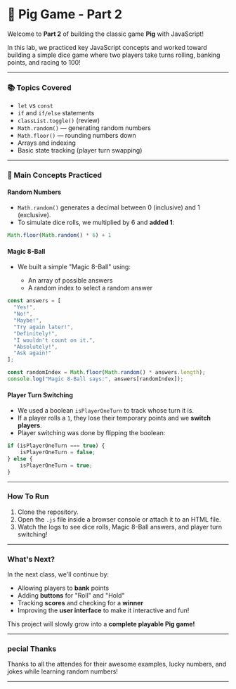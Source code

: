# 🐷 Pig Game - Part 2

Welcome to **Part 2** of building the classic game **Pig** with JavaScript!

In this lab, we practiced key JavaScript concepts and worked toward building a simple dice game where two players take turns rolling, banking points, and racing to 100!

---

### 📚 Topics Covered

* `let` vs `const`
* `if` and `if/else` statements
* `classList.toggle()` (review)
* `Math.random()` — generating random numbers
* `Math.floor()` — rounding numbers down
* Arrays and indexing
* Basic state tracking (player turn swapping)

---

### 🎲 Main Concepts Practiced

#### Random Numbers

* `Math.random()` generates a decimal between 0 (inclusive) and 1 (exclusive).
* To simulate dice rolls, we multiplied by 6 and **added 1**:

```javascript
Math.floor(Math.random() * 6) + 1
```

#### Magic 8-Ball

* We built a simple "Magic 8-Ball" using:

  * An array of possible answers
  * A random index to select a random answer

```javascript
const answers = [
  "Yes!",
  "No!",
  "Maybe!",
  "Try again later!",
  "Definitely!",
  "I wouldn't count on it.",
  "Absolutely!",
  "Ask again!"
];

const randomIndex = Math.floor(Math.random() * answers.length);
console.log("Magic 8-Ball says:", answers[randomIndex]);
```

#### Player Turn Switching

* We used a boolean `isPlayerOneTurn` to track whose turn it is.
* If a player rolls a `1`, they lose their temporary points and we **switch players**.
* Player switching was done by flipping the boolean:

```javascript
if (isPlayerOneTurn === true) {
    isPlayerOneTurn = false;
} else {
    isPlayerOneTurn = true;
}
```

---

### How To Run

1. Clone the repository.
2. Open the `.js` file inside a browser console or attach it to an HTML file.
3. Watch the logs to see dice rolls, Magic 8-Ball answers, and player turn switching!

---

### What's Next?

In the next class, we'll continue by:

* Allowing players to **bank** points
* Adding **buttons** for "Roll" and "Hold"
* Tracking **scores** and checking for a **winner**
* Improving the **user interface** to make it interactive and fun!

This project will slowly grow into a **complete playable Pig game!**

---

### pecial Thanks

Thanks to all the attendes for their awesome examples, lucky numbers, and jokes while learning random numbers!

---
